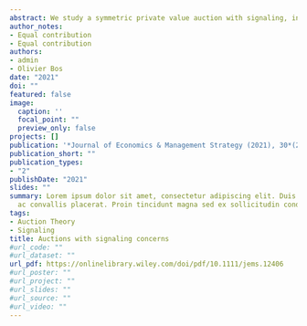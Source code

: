```yaml
---
abstract: We study a symmetric private value auction with signaling, in which the auction outcome is used by an outside observer to infer the bidders' types. We elicit conditions under which an essentially unique D1 equilibrium bidding function exists in the second-price and the English auctions. We establish there is no equivalence between these two auction designs, neither in bidding strategies nor in expected revenue. This is because the presence or the absence of an increasing price clock affects signaling incentives differently in both auction formats, and thereby also the bidders' incentives to overbid their types. This leads to a strictly higher expected revenue in the second-price auction than in the English auction. Our analysis is completed by a comparison with other disclosure policies. Applications include art auctions and charity auctions.
author_notes:
- Equal contribution
- Equal contribution
authors:
- admin
- Olivier Bos
date: "2021"
doi: ""
featured: false
image:
  caption: ''
  focal_point: ""
  preview_only: false
projects: []
publication: '*Journal of Economics & Management Strategy (2021), 30*(2), 420-448 '
publication_short: ""
publication_types:
- "2"
publishDate: "2021"
slides: ""
summary: Lorem ipsum dolor sit amet, consectetur adipiscing elit. Duis posuere tellus
  ac convallis placerat. Proin tincidunt magna sed ex sollicitudin condimentum.
tags:
- Auction Theory
- Signaling
title: Auctions with signaling concerns
#url_code: ""
#url_dataset: ""
url_pdf: https://onlinelibrary.wiley.com/doi/pdf/10.1111/jems.12406
#url_poster: ""
#url_project: ""
#url_slides: ""
#url_source: ""
#url_video: ""
---
```


